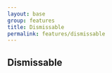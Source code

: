 ```yaml
---
layout: base
group: features
title: Dismissable
permalink: features/dismissable
---
```


## Dismissable